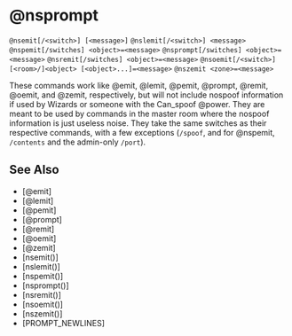 # @nsprompt
`@nsemit[/<switch>] [<message>]`
`@nslemit[/<switch>] <message>`
`@nspemit[/switches] <object>=<message>`
`@nsprompt[/switches] <object>=<message>`
`@nsremit[/switches] <object>=<message>`
`@nsoemit[/<switch>] [<room>/]<object> [<object>...]=<message>`
`@nszemit <zone>=<message>`

These commands work like @emit, @lemit, @pemit, @prompt, @remit, @oemit, and @zemit, respectively, but will not include nospoof information if used by Wizards or someone with the Can_spoof @power. They are meant to be used by commands in the master room where the nospoof information is just useless noise. They take the same switches as their respective commands, with a few exceptions (`/spoof`, and for @nspemit, `/contents` and the admin-only `/port`).


## See Also
- [@emit]
- [@lemit]
- [@pemit]
- [@prompt]
- [@remit]
- [@oemit]
- [@zemit]
- [nsemit()]
- [nslemit()]
- [nspemit()]
- [nsprompt()]
- [nsremit()]
- [nsoemit()]
- [nszemit()]
- [PROMPT_NEWLINES]

